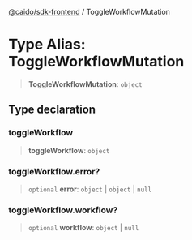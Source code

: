 [@caido/sdk-frontend](../index.md) / ToggleWorkflowMutation

# Type Alias: ToggleWorkflowMutation

> **ToggleWorkflowMutation**: `object`

## Type declaration

### toggleWorkflow

> **toggleWorkflow**: `object`

### toggleWorkflow.error?

> `optional` **error**: `object` \| `object` \| `null`

### toggleWorkflow.workflow?

> `optional` **workflow**: `object` \| `null`
